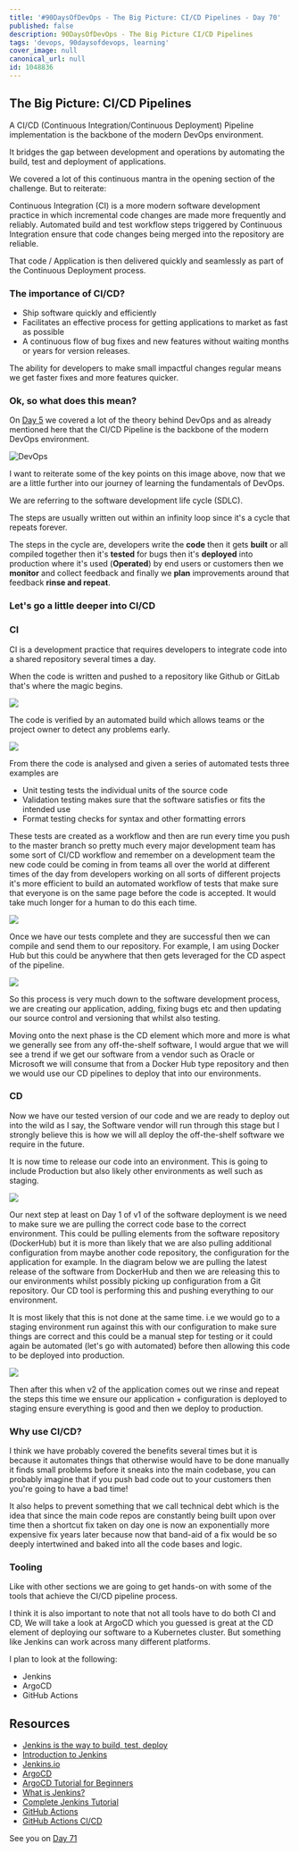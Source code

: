 ```yaml
---
title: '#90DaysOfDevOps - The Big Picture: CI/CD Pipelines - Day 70'
published: false
description: 90DaysOfDevOps - The Big Picture CI/CD Pipelines
tags: 'devops, 90daysofdevops, learning'
cover_image: null
canonical_url: null
id: 1048836
---
```


## The Big Picture: CI/CD Pipelines

A CI/CD (Continuous Integration/Continuous Deployment) Pipeline implementation is the backbone of the modern DevOps environment.

It bridges the gap between development and operations by automating the build, test and deployment of applications.

We covered a lot of this continuous mantra in the opening section of the challenge. But to reiterate:

Continuous Integration (CI) is a more modern software development practice in which incremental code changes are made more frequently and reliably. Automated build and test workflow steps triggered by Continuous Integration ensure that code changes being merged into the repository are reliable.

That code / Application is then delivered quickly and seamlessly as part of the Continuous Deployment process.

### The importance of CI/CD?

- Ship software quickly and efficiently
- Facilitates an effective process for getting applications to market as fast as possible
- A continuous flow of bug fixes and new features without waiting months or years for version releases.

The ability for developers to make small impactful changes regular means we get faster fixes and more features quicker.

### Ok, so what does this mean?

On [Day 5](day05.md) we covered a lot of the theory behind DevOps and as already mentioned here that the CI/CD Pipeline is the backbone of the modern DevOps environment.

![DevOps](Images/Day5_DevOps8.png)

I want to reiterate some of the key points on this image above, now that we are a little further into our journey of learning the fundamentals of DevOps.

We are referring to the software development life cycle (SDLC).

The steps are usually written out within an infinity loop since it's a cycle that repeats forever.

The steps in the cycle are, developers write the **code** then it gets **built** or all compiled together then it's **tested** for bugs then it's **deployed** into production where it's used (**Operated**) by end users or customers then we **monitor** and collect feedback and finally we **plan** improvements around that feedback **rinse and repeat**.

### Let's go a little deeper into CI/CD

### CI

CI is a development practice that requires developers to integrate code into a shared repository several times a day.

When the code is written and pushed to a repository like Github or GitLab that's where the magic begins.

![](Images/Day70_CICD1.png)

The code is verified by an automated build which allows teams or the project owner to detect any problems early.

![](Images/Day70_CICD2.png)

From there the code is analysed and given a series of automated tests three examples are

- Unit testing tests the individual units of the source code
- Validation testing makes sure that the software satisfies or fits the intended use
- Format testing checks for syntax and other formatting errors

These tests are created as a workflow and then are run every time you push to the master branch so pretty much every major development team has some sort of CI/CD workflow and remember on a development team the new code could be coming in from teams all over the world at different times of the day from developers working on all sorts of different projects it's more efficient to build an automated workflow of tests that make sure that everyone is on the same page before the code is accepted. It would take much longer for a human to do this each time.

![](Images/Day70_CICD3.png)

Once we have our tests complete and they are successful then we can compile and send them to our repository. For example, I am using Docker Hub but this could be anywhere that then gets leveraged for the CD aspect of the pipeline.

![](Images/Day70_CICD4.png)

So this process is very much down to the software development process, we are creating our application, adding, fixing bugs etc and then updating our source control and versioning that whilst also testing.

Moving onto the next phase is the CD element which more and more is what we generally see from any off-the-shelf software, I would argue that we will see a trend if we get our software from a vendor such as Oracle or Microsoft we will consume that from a Docker Hub type repository and then we would use our CD pipelines to deploy that into our environments.

### CD

Now we have our tested version of our code and we are ready to deploy out into the wild as I say, the Software vendor will run through this stage but I strongly believe this is how we will all deploy the off-the-shelf software we require in the future.

It is now time to release our code into an environment. This is going to include Production but also likely other environments as well such as staging.

![](Images/Day70_CICD5.png)

Our next step at least on Day 1 of v1 of the software deployment is we need to make sure we are pulling the correct code base to the correct environment. This could be pulling elements from the software repository (DockerHub) but it is more than likely that we are also pulling additional configuration from maybe another code repository, the configuration for the application for example. In the diagram below we are pulling the latest release of the software from DockerHub and then we are releasing this to our environments whilst possibly picking up configuration from a Git repository. Our CD tool is performing this and pushing everything to our environment.

It is most likely that this is not done at the same time. i.e we would go to a staging environment run against this with our configuration to make sure things are correct and this could be a manual step for testing or it could again be automated (let's go with automated) before then allowing this code to be deployed into production.

![](Images/Day70_CICD6.png)

Then after this when v2 of the application comes out we rinse and repeat the steps this time we ensure our application + configuration is deployed to staging ensure everything is good and then we deploy to production.

### Why use CI/CD?

I think we have probably covered the benefits several times but it is because it automates things that otherwise would have to be done manually it finds small problems before it sneaks into the main codebase, you can probably imagine that if you push bad code out to your customers then you're going to have a bad time!

It also helps to prevent something that we call technical debt which is the idea that since the main code repos are constantly being built upon over time then a shortcut fix taken on day one is now an exponentially more expensive fix years later because now that band-aid of a fix would be so deeply intertwined and baked into all the code bases and logic.

### Tooling

Like with other sections we are going to get hands-on with some of the tools that achieve the CI/CD pipeline process.

I think it is also important to note that not all tools have to do both CI and CD, We will take a look at ArgoCD which you guessed is great at the CD element of deploying our software to a Kubernetes cluster. But something like Jenkins can work across many different platforms.

I plan to look at the following:

- Jenkins
- ArgoCD
- GitHub Actions

## Resources

- [Jenkins is the way to build, test, deploy](https://youtu.be/_MXtbjwsz3A)
- [Introduction to Jenkins](https://www.edx.org/course/introduction-to-jenkins)
- [Jenkins.io](https://www.jenkins.io/)
- [ArgoCD](https://argo-cd.readthedocs.io/en/stable/)
- [ArgoCD Tutorial for Beginners](https://www.youtube.com/watch?v=MeU5_k9ssrs)
- [What is Jenkins?](https://www.youtube.com/watch?v=LFDrDnKPOTg)
- [Complete Jenkins Tutorial](https://www.youtube.com/watch?v=nCKxl7Q_20I&t=3s)
- [GitHub Actions](https://www.youtube.com/watch?v=R8_veQiYBjI)
- [GitHub Actions CI/CD](https://www.youtube.com/watch?v=mFFXuXjVgkU)

See you on [Day 71](day71.md)
